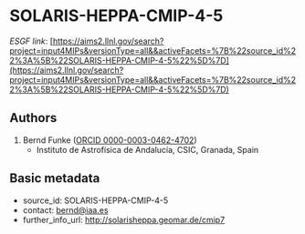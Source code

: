 # SOLARIS-HEPPA-CMIP-4-5

*ESGF link*: [https://aims2.llnl.gov/search?project=input4MIPs&versionType=all&&activeFacets=%7B%22source_id%22%3A%5B%22SOLARIS-HEPPA-CMIP-4-5%22%5D%7D](https://aims2.llnl.gov/search?project=input4MIPs&versionType=all&&activeFacets=%7B%22source_id%22%3A%5B%22SOLARIS-HEPPA-CMIP-4-5%22%5D%7D)

## Authors

1. Bernd Funke ([ORCID 0000-0003-0462-4702](https://orcid.org/0000-0003-0462-4702))
    - Instituto de Astrofísica de Andalucía, CSIC, Granada, Spain


## Basic metadata

- source_id: SOLARIS-HEPPA-CMIP-4-5
- contact: bernd@iaa.es
- further_info_url: http://solarisheppa.geomar.de/cmip7